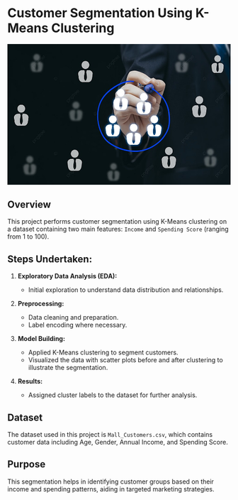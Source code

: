 # Customer Segmentation Using K-Means Clustering

![Customer Segmentation](1.jpg)

## Overview
This project performs customer segmentation using K-Means clustering on a dataset containing two main features: `Income` and `Spending Score` (ranging from 1 to 100).

## Steps Undertaken:
1. **Exploratory Data Analysis (EDA):**
   - Initial exploration to understand data distribution and relationships.

2. **Preprocessing:**
   - Data cleaning and preparation.
   - Label encoding where necessary.

3. **Model Building:**
   - Applied K-Means clustering to segment customers.
   - Visualized the data with scatter plots before and after clustering to illustrate the segmentation.

4. **Results:**
   - Assigned cluster labels to the dataset for further analysis.

## Dataset
The dataset used in this project is `Mall_Customers.csv`, which contains customer data including Age, Gender, Annual Income, and Spending Score.

## Purpose
This segmentation helps in identifying customer groups based on their income and spending patterns, aiding in targeted marketing strategies.

